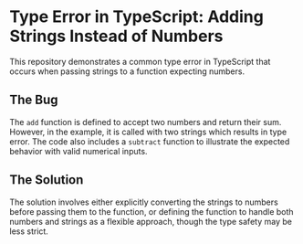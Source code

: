 # Type Error in TypeScript: Adding Strings Instead of Numbers

This repository demonstrates a common type error in TypeScript that occurs when passing strings to a function expecting numbers.

## The Bug

The `add` function is defined to accept two numbers and return their sum. However, in the example, it is called with two strings which results in type error.  The code also includes a `subtract` function to illustrate the expected behavior with valid numerical inputs.

## The Solution

The solution involves either explicitly converting the strings to numbers before passing them to the function, or defining the function to handle both numbers and strings as a flexible approach, though the type safety may be less strict.
